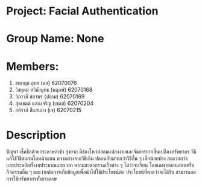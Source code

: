# Project: Facial Authentication
# Group Name: None
# Members:
1. ธนกฤต อุบล (ดล) 62070076
2. วิชยุตม์ ทวิชัยยุทธ (พฤกษ์) 62070168
3. วิภาวดี สถาพร (ปลาม) 62070169
4. สุดเขตต์ แสนเจริญ (เขตต์) 62070204
5. อคิราภ์ สีแสนยง (เจ) 62070215
# Description
ปัญหา เช็คชื่อด้วยกระดาษล่าช้า  ยุ่งยาก มีช่องโหว่ปลอมแปลงง่ายและจัดการยากสิ้นเปลืองทรัพยากร วิธีแก้ใช้วิธีสแกนใบหน้าแทน ความต่างจากวิธีเดิม ปลอดภัยมากกว่าวิธีอื่น ๆ เล็กน้อยบ้าง สะดวกกว่า และประหยัดทั้งงบประมาณและเวลา ความสะดวกรวดเร็วต่าง ๆ ไม่ว่าจะเรียน โดยเฉพาะตอนสอบหรือกิจกรรมอื่น ๆ และง่ายต่อการเก็บข้อมูลเพื่อนำไปใช้ประโยชน์ต่อ ประโยชน์ที่คาดว่าจะได้รับ สามารถลดการใช้ทรัพยากรทั้งกระดาษ
